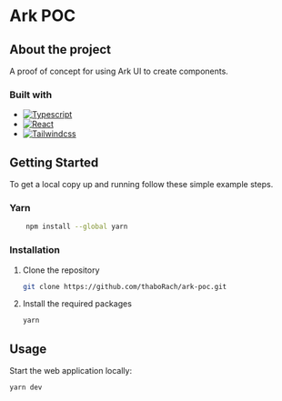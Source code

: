 # Ark POC

## About the project

A proof of concept for using Ark UI to create components.

### Built with

- [![Typescript][typescript]][typescript-url]
- [![React][react]][react-url]
- [![Tailwindcss][tailwindcss]][tailwindcss-url]

## Getting Started

To get a local copy up and running follow these simple example steps.

### Yarn

```sh
    npm install --global yarn
```

### Installation

1. Clone the repository
   ```sh
   git clone https://github.com/thaboRach/ark-poc.git
   ```
2. Install the required packages
   ```sh
   yarn
   ```

## Usage

Start the web application locally:

```sh
yarn dev
```

[typescript]: https://img.shields.io/badge/TypeScript-007ACC?style=for-the-badge&logo=typescript&logoColor=white
[typescript-url]: https://www.typescriptlang.org/
[react]: https://img.shields.io/badge/React-20232A?style=for-the-badge&logo=react&logoColor=61DAFB
[react-url]: https://react.dev/
[tailwindcss]: https://img.shields.io/badge/Tailwind_CSS-38B2AC?style=for-the-badge&logo=tailwind-css&logoColor=white
[tailwindcss-url]: https://tailwindcss.com/
